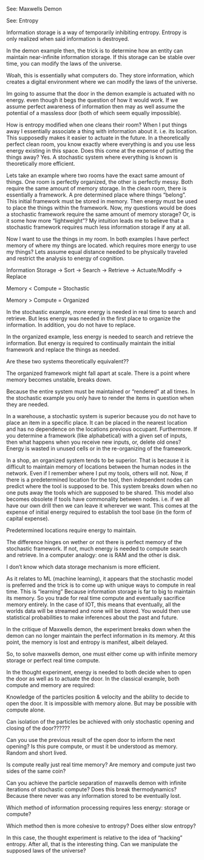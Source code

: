 See: Maxwells Demon

See: Entropy

Information storage is a way of temporarily inhibiting entropy. 
Entropy is only realized when said information is destroyed. 

In the demon example then, the trick is to determine how an entity can maintain near-infinite information storage. 
If this storage can be stable over time, you can modify the laws of the universe.

Woah, this is essentially what computers do. They store information, which creates a digital environment where we can modify the laws of the universe. 

Im going to assume that the door in the demon example is actuated with no energy. even though it begs the question of how it would work. If we assume 
perfect awareness of information then may as well assume the potential of a massless door (both of which seem equally impossible).

How is entropy modified when one cleans their room? 
When I put things away I essentially associate a thing with information about it. i.e. its location. This supposedly makes it easier to actuate in the
future. In a theoretically perfect clean room, you know exactly where everything is and you use less energy existing in this space. Does this come at 
the expense of putting the things away? Yes. A stochastic system where everything is known is theoretically more efficient. 

Lets take an example where two rooms have the exact same amount of things. One room is perfectly organized, the other is perfectly messy. Both require 
the same amount of memory storage. In the clean room, there is essentially a framework. A pre determined place where things “belong”. This initial 
framework must be stored in memory. Then energy must be used to place the things within the framework.  Now, my questions would be does a stochastic 
framework require the same amount of memory storage? Or, is it some how more “lightweight”? My intuition leads me to believe that a stochastic framework 
requires much less information storage if any at all. 

Now I want to use the things in my room. In both examples I have perfect memory of where my things are located. which requires more energy to use my
things? Lets assume equal distance needed to be physically traveled and restrict the analysis to energy of cognition. 

Information Storage -> Sort -> Search -> Retrieve -> Actuate/Modify -> Replace

Memory < Compute = Stochastic

Memory > Compute = Organized

In the stochastic example, more energy is needed in real time to search and retrieve. But less energy was needed in the first place to organize the 
information. In addition, you do not have to replace. 

In the organized example, less energy is needed to search and retrieve the information. But energy is required to continually maintain the initial 
framework and replace the things as needed. 

Are these two systems theoretically equivalent??

The organized framework might fall apart at scale. There is a point where memory becomes unstable, breaks down. 

Because the entire system must be maintained or “rendered” at all times. In the stochastic example you only have to render the items in question 
when they are needed. 

In a warehouse, a stochastic system is superior because you do not have to place an item in a specific place. It can be placed in the nearest
location and has no dependence on the locations previous occupant. Furthermore. If you determine a framework (like alphabetical) with a given 
set of inputs, then what happens when you receive new inputs, or, delete old ones? Energy is wasted in unused cells or in the re-organizing of 
the framework. 

In a shop, an organized system tends to be superior. That is because it is difficult to maintain memory of locations between the human nodes in 
the network. Even if I remember where I put my tools, others will not. Now, if there is a predetermined location for the tool, then independent 
nodes can predict where the tool is supposed to be.  This system breaks down when no one puts away the tools which are supposed to be shared. 
This model also becomes obsolete if tools have commonality between nodes. i.e. if we all have our own drill then we can leave it wherever we want. 
This comes at the expense of initial energy required to establish the tool base (in the form of capital expense). 

Predetermined locations require energy to maintain. 

The difference hinges on wether or not there is perfect memory of the stochastic framework. If not, much energy is needed to compute search and 
retrieve. In a computer analogy: one is RAM and the other is disk.  

I don’t know which data storage mechanism is more efficient. 

As it relates to ML (machine learning), it appears that the stochastic model is preferred and the trick is to come up with unique ways to compute
in real time. This is “learning” Because information storage is far to big to maintain its memory. So you trade for real time compute and eventually
sacrifice memory entirely. In the case of IOT, this means that eventually, all the worlds data will be streamed and none will be stored. You would 
then use statistical probabilities to make inferences about the past and future. 

In the critique of Maxwells demon, the experiment breaks down when the demon can no longer maintain the perfect information in its memory. At this
point, the memory is lost and entropy is manifest, albeit delayed. 

So, to solve maxwells demon, one must either come up with infinite memory storage or perfect real time compute. 

In the thought experiment, energy is needed to both decide when to open the door as well as to actuate the door.  In the classical example, both 
compute and memory are required:

Knowledge of the particles position & velocity and the ability to decide to open the door. It is impossible with memory alone. But may be possible
with compute alone. 

Can isolation of the particles be achieved with only stochastic opening and closing of the door??????

Can you use the previous result of the open door to inform the next opening?  Is this pure compute, or must it be understood as memory. Random 
and short lived. 

Is compute really just real time memory? Are memory and compute just two sides of the same coin?

Can you achieve the particle separation of maxwells demon with infinite iterations of stochastic compute? Does this break thermodynamics? 
Because there never was any information stored to be eventually lost. 

Which method of information processing requires less energy: storage or compute?

Which method then is more cohesive to entropy? Does either slow entropy?

In this case, the thought experiment is relative to the idea of “hacking” entropy. After all, that is the interesting thing. Can we manipulate
the supposed laws of the universe?
